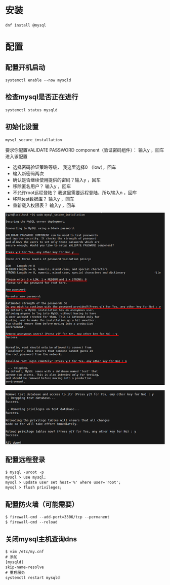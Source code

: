 # 安装

`dnf install @mysql`

# 配置

## 配置开机启动

`systemctl enable --now mysqld`

## 检查mysql是否正在进行

`systemctl status mysqld`

## 初始化设置

`mysql_secure_installation`

要求你配置VALIDATE PASSWORD component（验证密码组件）： 输入y ，回车进入该配置

- 选择密码验证策略等级， 我这里选择0 （low），回车
- 输入新密码两次
- 确认是否继续使用提供的密码？输入y ，回车
- 移除匿名用户？ 输入y ，回车
- 不允许root远程登陆？ 我这里需要远程登陆，所以输入n ，回车
- 移除test数据库？ 输入y ，回车
- 重新载入权限表？ 输入y ，回车

![img](CentOS8安装mysql8.assets/981325-20191126145030142-806823861.png)

![img](CentOS8安装mysql8.assets/981325-20191126145056520-234675009.png)

## 配置远程登录

```shell
$ mysql -uroot -p
mysql > use mysql;
mysql > update user set host='%' where user='root';
mysql > flush privileges;
```

## 配置防火墙（可能需要）

```shell
$ firewall-cmd --add-port=3306/tcp --permanent
$ firewall-cmd --reload
```

## 关闭mysql主机查询dns

```shell
$ vim /etc/my.cnf
# 添加
[mysqld]
skip-name-resolve
# 重启服务
systemctl restart mysqld
```

